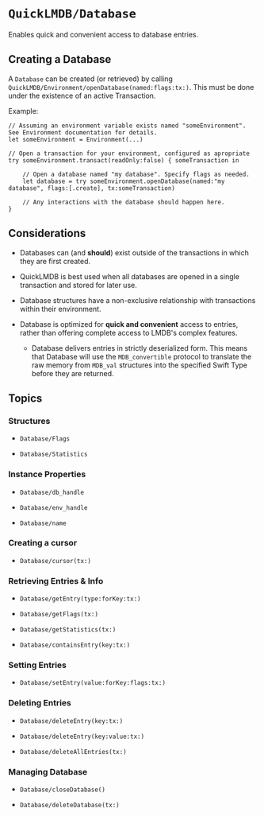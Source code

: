 # ``QuickLMDB/Database``

Enables quick and convenient access to database entries.

## Creating a Database

A ``Database`` can be created (or retrieved) by calling ``QuickLMDB/Environment/openDatabase(named:flags:tx:)``. This must be done under the existence of an active Transaction.

Example:

```
// Assuming an environment variable exists named "someEnvironment". See Environment documentation for details.
let someEnvironment = Environment(...)

// Open a transaction for your environment, configured as apropriate
try someEnvironment.transact(readOnly:false) { someTransaction in
	
	// Open a database named "my database". Specify flags as needed.
	let database = try someEnvironment.openDatabase(named:"my database", flags:[.create], tx:someTransaction)
	
	// Any interactions with the database should happen here.
}
```

## Considerations

- Databases can (and **should**) exist outside of the transactions in which they are first created.

- QuickLMDB is best used when all databases are opened in a single transaction and stored for later use.

- Database structures have a non-exclusive relationship with transactions within their environment.

- Database is optimized for **quick and convenient** access to entries, rather than offering complete access to LMDB's complex features.

	- Database delivers entries in strictly deserialized form. This means that Database will use the `MDB_convertible` protocol to translate the raw memory from `MDB_val` structures into the specified Swift Type before they are returned.

## Topics

### Structures

- ``Database/Flags``

- ``Database/Statistics``

### Instance Properties

- ``Database/db_handle``

- ``Database/env_handle``

- ``Database/name``

### Creating a cursor

- ``Database/cursor(tx:)``

### Retrieving Entries & Info

- ``Database/getEntry(type:forKey:tx:)``

- ``Database/getFlags(tx:)``

- ``Database/getStatistics(tx:)``

- ``Database/containsEntry(key:tx:)``

### Setting Entries

- ``Database/setEntry(value:forKey:flags:tx:)``

### Deleting Entries

- ``Database/deleteEntry(key:tx:)``

- ``Database/deleteEntry(key:value:tx:)``

- ``Database/deleteAllEntries(tx:)``

### Managing Database

- ``Database/closeDatabase()``

- ``Database/deleteDatabase(tx:)``
